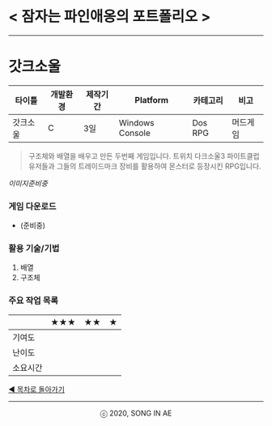﻿# < 잠자는 파인애옹의 포트폴리오 >

----------
# 갓크소울

| 타이틀 | 개발환경 | 제작기간 | Platform |  카테고리 | 비고 
| ---- | ---- | ---- | ---- | ---- | ---- 
| 갓크소울 | C | 3일 | Windows Console | Dos RPG | 머드게임 

>구조체와 배열을 배우고 만든 두번째 게임입니다.
>트위치 다크소울3 파이트클럽 유저들과 그들의 트레이드마크 장비를 활용하여 몬스터로 등장시킨 RPG입니다.  

*이미지준비중*

### 게임 다운로드
* (준비중)


### 활용 기술/기법
1. 배열
2. 구조체


###  주요 작업 목록
|  | ★★★ | ★★ | ★ | 
|---- | ---- | ---- | ---- |
| 기여도 |  |  |   |
| 난이도 |  |  |   |
| 소요시간 |  |  |  |


[◀ 목차로 돌아가기](../README.md) 


----------
<center> ⓒ 2020, SONG IN AE </center>


